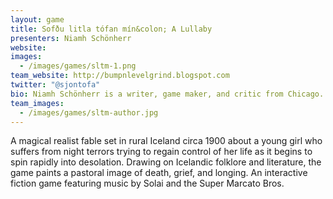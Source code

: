 ```yaml
---
layout: game
title: Sofðu litla tófan mín&colon; A Lullaby
presenters: Niamh Schönherr
website:
images:
  - /images/games/sltm-1.png
team_website: http://bumpnlevelgrind.blogspot.com
twitter: "@sjontofa"
bio: Niamh Schönherr is a writer, game maker, and critic from Chicago. She has written for ZEAL, was a Game Chef 2015 finalist, and presented her work at the Queerness and Games Conference. Much of her work in games focuses on issues of care—both care for others and one's self—and often belies her deep interest in things outside games, such as food, history, and Icelandic music. Her name reflects her close ties to Germany and Ireland, and it's okay if you're not sure how to pronounce it. She kind of likes it that way.
team_images:
  - /images/games/sltm-author.jpg
---
```

A magical realist fable set in rural Iceland circa 1900 about a young girl who suffers from night terrors trying to regain control of her life as it begins to spin rapidly into desolation. Drawing on Icelandic folklore and literature, the game paints a pastoral image of death, grief, and longing. An interactive fiction game featuring music by Solai and the Super Marcato Bros.
